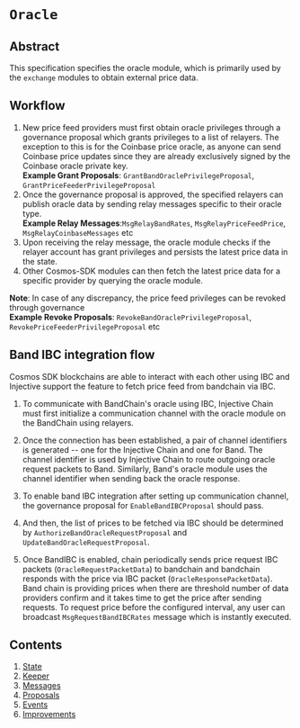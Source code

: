# `Oracle`

## Abstract

This specification specifies the oracle module, which is primarily used by the `exchange` modules to obtain external price data.

## Workflow

1. New price feed providers must first obtain oracle privileges through a governance proposal which grants privileges to a list of relayers. The exception to this is for the Coinbase price oracle, as anyone can send Coinbase price updates since they are already exclusively signed by the Coinbase oracle private key. <br/>
   **Example Grant Proposals**: `GrantBandOraclePrivilegeProposal`, `GrantPriceFeederPrivilegeProposal`
2. Once the governance proposal is approved, the specified relayers can publish oracle data by sending relay messages specific to their oracle type.<br/>
   **Example Relay Messages**:`MsgRelayBandRates`, `MsgRelayPriceFeedPrice`, `MsgRelayCoinbaseMessages` etc
3. Upon receiving the relay message, the oracle module checks if the relayer account has grant privileges and persists the latest price data in the state.
4. Other Cosmos-SDK modules can then fetch the latest price data for a specific provider by querying the oracle module.

**Note**: In case of any discrepancy, the price feed privileges can be revoked through governance <br />
**Example Revoke Proposals**: `RevokeBandOraclePrivilegeProposal`, `RevokePriceFeederPrivilegeProposal` etc

## Band IBC integration flow

Cosmos SDK blockchains are able to interact with each other using IBC and Injective support the feature to fetch price feed from bandchain via IBC.

1. To communicate with BandChain's oracle using IBC, Injective Chain must first initialize a communication channel with the oracle module on the BandChain using relayers.

2. Once the connection has been established, a pair of channel identifiers is generated -- one for the Injective Chain and one for Band. The channel identifier is used by Injective Chain to route outgoing oracle request packets to Band. Similarly, Band's oracle module uses the channel identifier when sending back the oracle response.

3. To enable band IBC integration after setting up communication channel, the governance proposal for `EnableBandIBCProposal` should pass.

4. And then, the list of prices to be fetched via IBC should be determined by `AuthorizeBandOracleRequestProposal` and `UpdateBandOracleRequestProposal`.

5. Once BandIBC is enabled, chain periodically sends price request IBC packets (`OracleRequestPacketData`) to bandchain and bandchain responds with the price via IBC packet (`OracleResponsePacketData`). Band chain is providing prices when there are threshold number of data providers confirm and it takes time to get the price after sending requests. To request price before the configured interval, any user can broadcast `MsgRequestBandIBCRates` message which is instantly executed.

## Contents

1. [State](./01_state.md)
2. [Keeper](./02_keeper.md)
3. [Messages](./03_messages.md)
4. [Proposals](./04_proposals.md)
5. [Events](./05_events.md)
6. [Improvements](./06_future_improvements.md)
